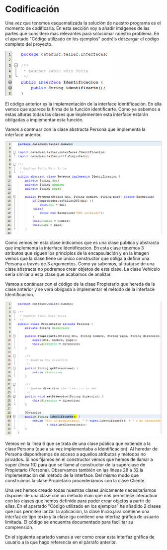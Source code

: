 # Codificación

Una vez que tenemos esquematizada la solución de nuestro programa es el momento de codificarla. En esta sección voy a añadir imágenes de las partes que considero mas relevantes para solucionar nuestro problema. En el apartado "Código utilizado en los ejemplos" podréis descargar el código completo del proyecto.


![Interface Identificacion](img/Modulo4InterfaceIdentificacion.png "Interface Identificacion")


El código anterior es la implementación de la interface Identificación. En ella vemos que aparece la firma de la función identificarte. Como ya sabemos a estas alturas todas las clases que implementen esta interface estarán obligadas a implementar esta función.

Vamos a contnuar con la clase abstracta Persona que implementa la interface anterior.


![clase abstracta Persona](img/Modulo4ClaseAbstractaPersona.png "clase abstracta Persona")


Como vemos en esta clase indicamos que es una clase pública y abstracta que implementa la interface Identificacion. En esta clase tenemos 3 atributos que siguen los principios de la encapsulación y en la imagen vemos que la clase tiene un único constructor que obliga a definir una Persona a través de 3 argumentos. Como ya sabemos, al tratarse de una clase abstracta no podremos crear objetos de esta clase. La clase Vehículo sería similar a esta clase que acabamos de analizar.

Vamos a continuar con el código de la clase Propietario que hereda de la clase anterior y se verá obligada a implementar el método de la interface Identificacion.


![Clase Propietario](img/Modulo4ClasePropietario.png "Clase Propietario")


Vemos en la línea 6 que se trata de una clase pública que extiende a la clase Persona (que a su vez implementaba a Identificacion). Al heredar de Persona dispondremos de acceso a aquellos atributos y métodos no privados. Si nos fijamos en el constructor vemos que hemos de llamar a super (línea 10) para que se llame al constructor de la superclase de Propietario (Persona). Observamos también en las líneas 28 a 32 la implementación del método de la interface. Del mismo modo que construimos la clase Propietario procederíamos con la clase Cliente.

Una vez hemos creado todas nuestras clases únicamente necesitaríamos disponer de una clase con un método main que nos permitiese interactuar con las clases que hemos definido para poder crear objetos a partir de ellas. En el apartado "Código utilizado en los ejemplos" he añadido 2 clases que nos permiten lanzar la aplicación, la clase Inicio.java contiene una interfaz de tipo texto y la clase igu contiene una interfaz gráfica de usuario limitada. El código se encuentra documentado para facilitar su comprensión.

En el siguiente apartado vamos a ver como crear esta interfaz gráfica de usuario a la que hago referencia en el párrafo anterior.

